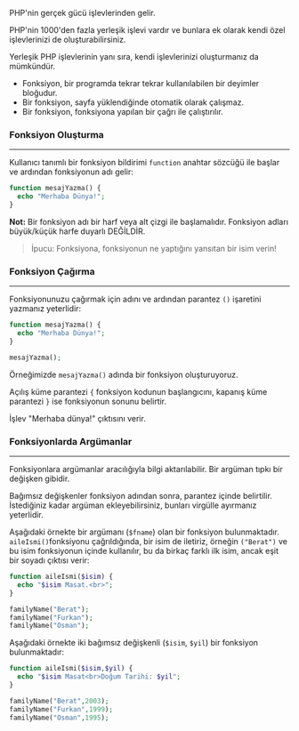 PHP'nin gerçek gücü işlevlerinden gelir.

PHP'nin 1000'den fazla yerleşik işlevi vardır ve bunlara ek olarak kendi özel işlevlerinizi de oluşturabilirsiniz.

Yerleşik PHP işlevlerinin yanı sıra, kendi işlevlerinizi oluşturmanız da mümkündür.

- Fonksiyon, bir programda tekrar tekrar kullanılabilen bir deyimler bloğudur.
- Bir fonksiyon, sayfa yüklendiğinde otomatik olarak çalışmaz.
- Bir fonksiyon, fonksiyona yapılan bir çağrı ile çalıştırılır.

### Fonksiyon Oluşturma
---
Kullanıcı tanımlı bir fonksiyon bildirimi `function` anahtar sözcüğü ile başlar ve ardından fonksiyonun adı gelir:

```PHP title:'Fonksiyon oluşturma'
function mesajYazma() {
  echo "Merhaba Dünya!";
}
```

**Not:** Bir fonksiyon adı bir harf veya alt çizgi ile başlamalıdır. Fonksiyon adları büyük/küçük harfe duyarlı DEĞİLDİR.

>İpucu: Fonksiyona, fonksiyonun ne yaptığını yansıtan bir isim verin!

### Fonksiyon Çağırma
---
Fonksiyonunuzu çağırmak için adını ve ardından parantez `()` işaretini yazmanız yeterlidir:

```PHP title:'Fonksiyon çağırma'
function mesajYazma() {
  echo "Merhaba Dünya!";
}

mesajYazma();
```

Örneğimizde `mesajYazma()` adında bir fonksiyon oluşturuyoruz.

Açılış küme parantezi `{` fonksiyon kodunun başlangıcını, kapanış küme parantezi `}` ise fonksiyonun sonunu belirtir.

İşlev "Merhaba dünya!" çıktısını verir.

### Fonksiyonlarda Argümanlar
---
Fonksiyonlara argümanlar aracılığıyla bilgi aktarılabilir. Bir argüman tıpkı bir değişken gibidir.

Bağımsız değişkenler fonksiyon adından sonra, parantez içinde belirtilir. İstediğiniz kadar argüman ekleyebilirsiniz, bunları virgülle ayırmanız yeterlidir.

Aşağıdaki örnekte bir argümanı (`$fname`) olan bir fonksiyon bulunmaktadır. `aileIsmi()`fonksiyonu çağrıldığında, bir isim de iletiriz, örneğin `("Berat")` ve bu isim fonksiyonun içinde kullanılır, bu da birkaç farklı ilk isim, ancak eşit bir soyadı çıktısı verir:

```PHP title:'Fonksiyonlarda argüman'
function aileIsmi($isim) {
  echo "$isim Masat.<br>";
}

familyName("Berat");
familyName("Furkan");
familyName("Osman");
```

Aşağıdaki örnekte iki bağımsız değişkenli (`$isim`, `$yil`) bir fonksiyon bulunmaktadır:

```PHP title:'Fonksiyonlarda argümanlar'
function aileIsmi($isim,$yil) {
  echo "$isim Masat<br>Doğum Tarihi: $yil";
}

familyName("Berat",2003);
familyName("Furkan",1999);
familyName("Osman",1995);
```